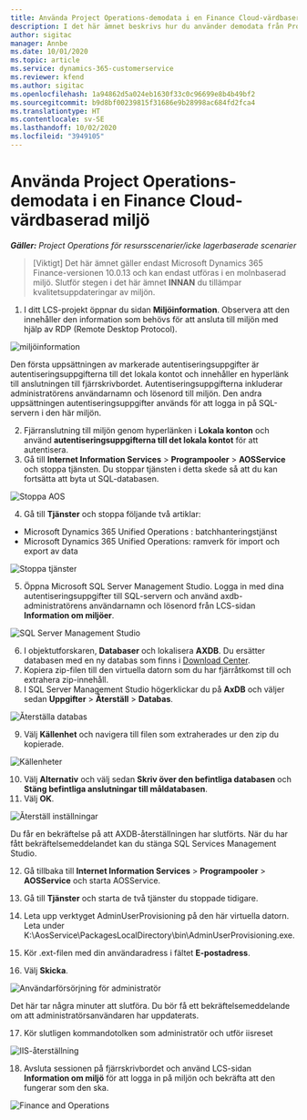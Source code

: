 ```yaml
---
title: Använda Project Operations-demodata i en Finance Cloud-värdbaserad miljö
description: I det här ämnet beskrivs hur du använder demodata från Project Operations i en Dynamics 365 Finance-miljö i molnet.
author: sigitac
manager: Annbe
ms.date: 10/01/2020
ms.topic: article
ms.service: dynamics-365-customerservice
ms.reviewer: kfend
ms.author: sigitac
ms.openlocfilehash: 1a94862d5a024eb1630f33c0c96699e8b4b49bf2
ms.sourcegitcommit: b9d8bf00239815f31686e9b28998ac684fd2fca4
ms.translationtype: HT
ms.contentlocale: sv-SE
ms.lasthandoff: 10/02/2020
ms.locfileid: "3949105"
---
```

# <a name="apply-project-operations-demo-data-to-a-finance-cloud-hosted-environment"></a>Använda Project Operations-demodata i en Finance Cloud-värdbaserad miljö

_**Gäller:** Project Operations för resursscenarier/icke lagerbaserade scenarier_

>[Viktigt] Det här ämnet gäller endast Microsoft Dynamics 365 Finance-versionen 10.0.13 och kan endast utföras i en molnbaserad miljö. Slutför stegen i det här ämnet **INNAN** du tillämpar kvalitetsuppdateringar av miljön.

1. I ditt LCS-projekt öppnar du sidan **Miljöinformation**. Observera att den innehåller den information som behövs för att ansluta till miljön med hjälp av RDP (Remote Desktop Protocol).

![ miljöinformation](./media/1EnvironmentDetails.png)

Den första uppsättningen av markerade autentiseringsuppgifter är autentiseringsuppgifterna till det lokala kontot och innehåller en hyperlänk till anslutningen till fjärrskrivbordet. Autentiseringsuppgifterna inkluderar administratörens användarnamn och lösenord till miljön. Den andra uppsättningen autentiseringsuppgifter används för att logga in på SQL-servern i den här miljön.

2. Fjärranslutning till miljön genom hyperlänken i **Lokala konton** och använd **autentiseringsuppgifterna till det lokala kontot** för att autentisera.
3. Gå till **Internet Information Services** > **Programpooler** > **AOSService** och stoppa tjänsten. Du stoppar tjänsten i detta skede så att du kan fortsätta att byta ut SQL-databasen.

![Stoppa AOS](./media/2StopAOS.png)

4. Gå till **Tjänster** och stoppa följande två artiklar:

- Microsoft Dynamics 365 Unified Operations : batchhanteringstjänst
- Microsoft Dynamics 365 Unified Operations: ramverk för import och export av data

![Stoppa tjänster](./media/3StopServices.png)

5. Öppna Microsoft SQL Server Management Studio. Logga in med dina autentiseringsuppgifter till SQL-servern och använd axdb-administratörens användarnamn och lösenord från LCS-sidan **Information om miljöer**.

![SQL Server Management Studio](./media/4SSMS.png)

6. I objektutforskaren, **Databaser** och lokalisera **AXDB**. Du ersätter databasen med en ny databas som finns i [Download Center](https://download.microsoft.com/download/1/a/3/1a314bd2-b082-4a87-abdc-1ba26c92b63d/ProjOpsDemoDataFOGARelease.zip). 
7. Kopiera zip-filen till den virtuella datorn som du har fjärråtkomst till och extrahera zip-innehåll.
8. I SQL Server Management Studio högerklickar du på **AxDB** och väljer sedan **Uppgifter** > **Återställ** > **Databas**.

![Återställa databas](./media/5RestoreDatabase.png)

9. Välj **Källenhet** och navigera till filen som extraherades ur den zip du kopierade.

![Källenheter](./media/6SourceDevice.png)

10. Välj **Alternativ** och välj sedan **Skriv över den befintliga databasen** och **Stäng befintliga anslutningar till måldatabasen**. 
11. Välj **OK**.

![Återställ inställningar](./media/7RestoreSetting.png)

Du får en bekräftelse på att AXDB-återställningen har slutförts. När du har fått bekräftelsemeddelandet kan du stänga SQL Services Management Studio.

12. Gå tillbaka till **Internet Information Services** > **Programpooler** > **AOSService** och starta AOSService.
13. Gå till **Tjänster** och starta de två tjänster du stoppade tidigare.

14. Leta upp verktyget AdminUserProvisioning på den här virtuella datorn. Leta under K:\AosService\PackagesLocalDirectory\bin\AdminUserProvisioning.exe.
15. Kör .ext-filen med din användaradress i fältet **E-postadress**. 
16. Välj **Skicka**.

![Användarförsörjning för administratör](./media/8AdminUserProvisioning.png)

Det här tar några minuter att slutföra. Du bör få ett bekräftelsemeddelande om att administratörsanvändaren har uppdaterats.

17. Kör slutligen kommandotolken som administratör och utför iisreset

![IIS-återställning](./media/9IISReset.png)

18. Avsluta sessionen på fjärrskrivbordet och använd LCS-sidan **Information om miljö** för att logga in på miljön och bekräfta att den fungerar som den ska.

![Finance and Operations](./media/10FinanceAndOperations.png)

